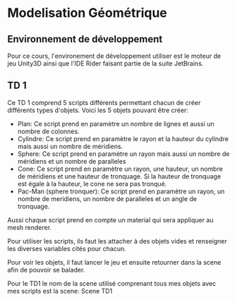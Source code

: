 # Modelisation Géométrique 

## Environnement de développement

Pour ce cours, l'environement de développement utiliser est le moteur de jeu Unity3D ainsi que l'IDE Rider faisant partie de la suite JetBrains.

## TD 1

Ce TD 1 comprend 5 scripts différents permettant chacun de créer différents types d'objets. Voici les 5 objets pouvant être créer:

- Plan: Ce script prend en paramètre un nombre de lignes et aussi un nombre de colonnes.
- Cylindre: Ce script prend en paramètre le rayon et la hauteur du cylindre mais aussi un nombre de méridiens.
- Sphere: Ce script prend en paramètre un rayon mais aussi un nombre de méridiens et un nombre de paralleles
- Cone: Ce script prend en paramètre un rayon, une hauteur, un nombre de méridiens et une hauteur de tronquage. Si la hauteur de tronquage est égale à la hauteur, le cone ne sera pas tronqué.
- Pac-Man (sphere tronquer): Ce script prend en paramètre un rayon, un nombre de meridiens, un nombre de paralleles et un angle de tronquage.

Aussi chaque script prend en compte un material qui sera appliquer au mesh renderer.

Pour utiliser les scripts, ils faut les attacher à des objets vides et renseigner les diverses variables cités pour chacun.

Pour voir les objets, il faut lancer le jeu et ensuite retourner dans la scene afin de pouvoir se balader.

Pour le TD1 le nom de la scene utilisé comprenant tous mes objets avec mes scripts est la scene: Scene TD1